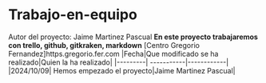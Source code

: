 # Trabajo-en-equipo
Autor del proyecto: Jaime Martinez Pascual
**En este proyecto trabajaremos con trello, github, gitkraken, markdown**
[Centro Gregorio Fernandez]https.gregorio.fer.com
|Fecha|Que modificado se ha realizado|Quien la ha realizado|
|---------| -----------|------------|
|2024/10/09| Hemos empezado el proyecto|Jaime Martinez Pascual|
